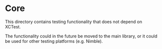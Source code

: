 # Core

This directory contains testing functionality that does not depend on XCTest.

The functionality could in the future be moved to the main library, or it could be used for other testing platforms (e.g. Nimble).
